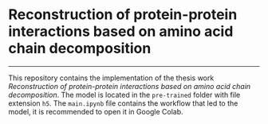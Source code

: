 # Reconstruction of protein-protein interactions based on amino acid chain decomposition

---

This repository contains the implementation of the thesis work *Reconstruction of protein-protein interactions based on amino acid chain decomposition*. The model is located in the `pre-trained` folder with file extension `h5`. The `main.ipynb` file contains the workflow that led to the model, it is recommended to open it in Google Colab.
